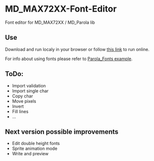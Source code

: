 # MD_MAX72XX-Font-Editor
Font editor for MD_MAX72XX / MD_Parola lib

## Use

Download and run localy in your browser or follow [this link](http://htmlpreview.github.io/?https://raw.githubusercontent.com/pjrp/MD_MAX72XX-Font-Editor/master/MD_MAX72XXFontEditor.html) to run online.

For info about using fonts please refer to [Parola_Fonts example](https://github.com/MajicDesigns/MD_Parola/tree/master/examples/Parola_Fonts).

## ToDo:
- Import validation
- Import single char
- Copy char
- Move pixels 
- Invert
- Fill lines
- ... 

## Next version possible improvements
- Edit double height fonts
- Sprite animation mode
- Write and preview